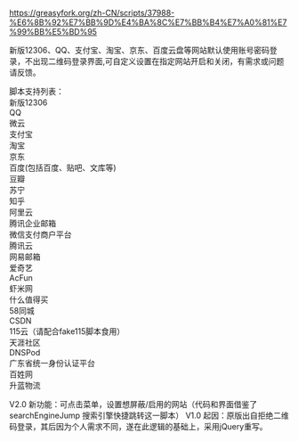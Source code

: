 https://greasyfork.org/zh-CN/scripts/37988-%E6%8B%92%E7%BB%9D%E4%BA%8C%E7%BB%B4%E7%A0%81%E7%99%BB%E5%BD%95

新版12306、QQ、支付宝、淘宝、京东、百度云盘等网站默认使用账号密码登录，不出现二维码登录界面,可自定义设置在指定网站开启和关闭，有需求或问题请反馈。

脚本支持列表：<br>
新版12306<br>
QQ<br>
微云<br>
支付宝<br>
淘宝<br>
京东<br>
百度(包括百度、贴吧、文库等)<br>
豆瓣<br>
苏宁<br>
知乎<br>
阿里云<br>
腾讯企业邮箱<br>
微信支付商户平台<br>
腾讯云<br>
网易邮箱<br>
爱奇艺<br>
AcFun<br>
虾米网<br>
什么值得买<br>
58同城<br>
CSDN<br>
115云（请配合fake115脚本食用）<br>
天涯社区<br>
DNSPod<br>
广东省统一身份认证平台<br>
百姓网<br>
升蓝物流

V2.0 新功能：可点击菜单，设置想屏蔽/启用的网站（代码和界面借鉴了searchEngineJump 搜索引擎快捷跳转这一脚本）
V1.0 起因：原版出自拒绝二维码登录，其后因为个人需求不同，遂在此逻辑的基础上，采用jQuery重写。
